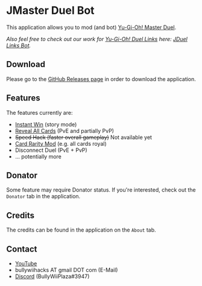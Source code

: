 # JMaster Duel Bot

This application allows you to mod (and bot) [Yu-Gi-Oh! Master Duel](https://store.steampowered.com/app/1449850/YuGiOh_Master_Duel).

*Also feel free to check out our work for [Yu-Gi-Oh! Duel Links](https://store.steampowered.com/app/601510/YuGiOh_Duel_Links) here: [JDuel Links Bot](../../../JDuel-Links-Bot).*

## Download
Please go to the [GitHub Releases page](../../releases/latest) in order to download the application.

## Features
The features currently are:
- [Instant Win](https://www.youtube.com/watch?v=7_rI8beVxaM) (story mode)
- [Reveal All Cards](https://www.youtube.com/watch?v=AK-TBbZb8gc) (PvE and partially PvP)
- ~~Speed Hack (faster overall gameplay)~~ Not available yet
- [Card Rarity Mod](https://www.youtube.com/watch?v=d24A0XXhGMk) (e.g. all cards royal)
- Disconnect Duel (PvE + PvP)
- ... potentially more

## Donator
Some feature may require Donator status. If you're interested, check out the `Donator` tab in the application.

## Credits
The credits can be found in the application on the `About` tab.

## Contact

- [YouTube](https://www.youtube.com/user/BullyWiiPlaza)
- bullywiihacks AT gmail DOT com (E-Mail)
- [Discord](https://discord.gg/5JcvrUg) (BullyWiiPlaza#3947)